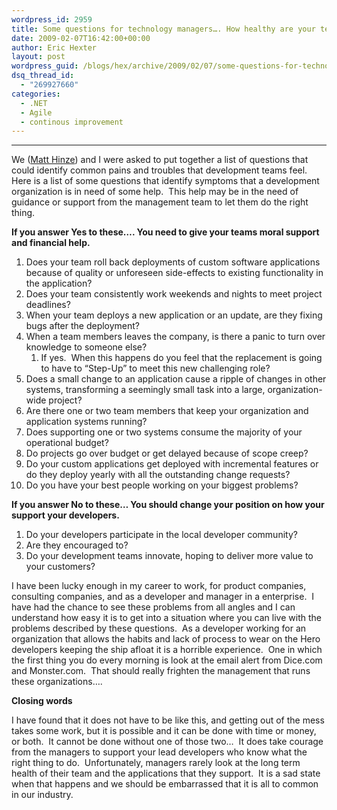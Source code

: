 ```yaml
---
wordpress_id: 2959
title: Some questions for technology managers…. How healthy are your teams?
date: 2009-02-07T16:42:00+00:00
author: Eric Hexter
layout: post
wordpress_guid: /blogs/hex/archive/2009/02/07/some-questions-for-technology-mangers-how-healthy-are-your-teams.aspx
dsq_thread_id:
  - "269927660"
categories:
  - .NET
  - Agile
  - continous improvement
---
```

****

We (<a href="http://mhinze.com/" target="_blank">Matt Hinze</a>) and I were asked to put together a list of questions that could identify common pains and troubles that development teams feel.&nbsp; Here is a list of some questions that identify symptoms that a development organization is in need of some help.&nbsp; This help may be in the need of guidance or support from the management team to let them do the right thing. 

**If you answer Yes to these&hellip;. You need to give your teams moral support and financial help.**

  1. Does your team roll back deployments of custom software applications because of quality or unforeseen side-effects to existing functionality in the application?
  2. Does your team consistently work weekends and nights to meet project deadlines? 
  3. When your team deploys a new application or an update, are they fixing bugs after the deployment? 
  4. When a team members leaves the company, is there a panic to turn over knowledge to someone else? 
      1. If yes.&nbsp; When this happens do you feel that the replacement is going to have to &#8220;Step-Up&#8221; to meet this new challenging role?&nbsp; 
  5. Does a small change to an application cause a ripple of changes in other systems, transforming a seemingly small task into a large, organization-wide project?
  6. Are there one or two team members that keep your organization and application systems running?
  7. Does supporting one or two systems consume the majority of your operational budget?
  8. Do projects go over budget or get delayed because of scope creep?
  9. Do your custom applications get deployed with incremental features or do they deploy yearly with all the outstanding change requests? 
 10. Do you have your best people working on your biggest problems?

**If you answer No to these&hellip; You should change your position on how your support your developers.**

  1. Do your developers participate in the local developer community?
  2. Are they encouraged to?
  3. Do your development teams innovate, hoping to deliver more value to your customers?

I have been lucky enough in my career to work, for product companies, consulting companies, and as a developer and manager in a enterprise.&nbsp; I have had the chance to see these problems from all angles and I can understand how easy it is to get into a situation where you can live with the problems described by these questions.&nbsp; As a developer working for an organization that allows the habits and lack of process to wear on the Hero developers keeping the ship afloat it is a horrible experience.&nbsp; One in which the first thing you do every morning is look at the email alert from Dice.com and Monster.com.&nbsp; That should really frighten the management that runs these organizations&hellip;.

**Closing words**

I have found that it does not have to be like this, and getting out of the mess takes some work, but it is possible and it can be done with time or money, or both.&nbsp; It cannot be done without one of those two&hellip;&nbsp; It does take courage from the managers to support your lead developers who know what the right thing to do.&nbsp; Unfortunately, managers rarely look at the long term health of their team and the applications that they support.&nbsp; It is a sad state when that happens and we should be embarrassed that it is all to common in our industry.